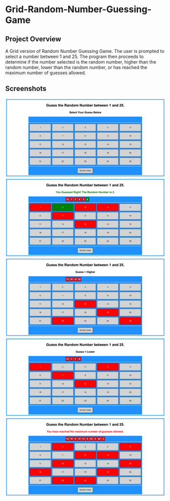 # Grid-Random-Number-Guessing-Game

## Project Overview

A Grid version of Random Number Guessing Game. The user is prompted to select a number between 1 and 25. The program then proceeds to determine if the number selected is the random number, higher than the random number, lower than the random number, or has reached the maximum number of guesses allowed.
## Screenshots

<img src="screenshots-grid/start-screen.html.png">
<img src="screenshots-grid/guessed-right.html.png">
<img src="screenshots-grid/guess-higher.html.png">
<img src="screenshots-grid/guess-lower.html.png">
<img src="screenshots-grid/maximum-guessed.html.png">
